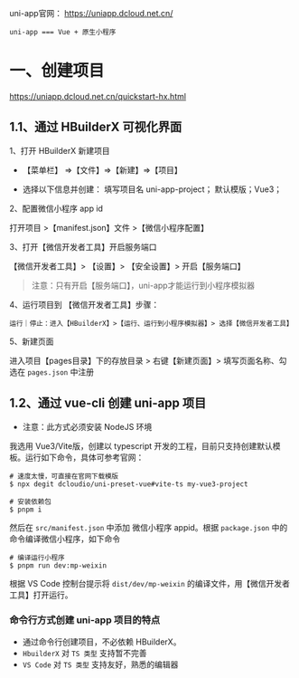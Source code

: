 
uni-app官网： <https://uniapp.dcloud.net.cn/>

`uni-app === Vue + 原生小程序`

# 一、创建项目
<https://uniapp.dcloud.net.cn/quickstart-hx.html>

## 1.1、通过 HBuilderX 可视化界面

1、打开 HBuilderX 新建项目

* 【菜单栏】 =>【文件】=>【新建】=>【项目】

* 选择以下信息并创建：
	填写项目名 uni-app-project；
  默认模版；Vue3；

2、配置微信小程序 app id

打开项目 >【manifest.json】文件 >【微信小程序配置】

3、打开【微信开发者工具】开启服务端口

【微信开发者工具】> 【设置】> 【安全设置】> 开启【服务端口】

> 注意：只有开启【服务端口】，uni-app才能运行到小程序模拟器

4、运行项目到 【微信开发者工具】步骤：

	运行｜停止：进入【HBuilderX】>【运行、运行到小程序模拟器】> 选择【微信开发者工具】

5、新建页面

进入项目【pages目录】下的存放目录 > 右键【新建页面】> 填写页面名称、勾选在 `pages.json` 中注册


## 1.2、通过 vue-cli 创建 uni-app 项目

* 注意：此方式必须安装 NodeJS 环境

我选用 Vue3/Vite版，创建以 typescript 开发的工程，目前只支持创建默认模板。运行如下命令，具体可参考官网：

```shell
# 速度太慢，可直接在官网下载模版
$ npx degit dcloudio/uni-preset-vue#vite-ts my-vue3-project

# 安装依赖包
$ pnpm i
```

然后在 `src/manifest.json` 中添加 微信小程序 appid。根据 `package.json` 中的命令编译微信小程序，如下命令

```shell
# 编译运行小程序
$ pnpm run dev:mp-weixin
```
根据 VS Code 控制台提示将 `dist/dev/mp-weixin` 的编译文件，用【微信开发者工具】打开运行。

### 命令行方式创建 uni-app 项目的特点

* 通过命令行创建项目，不必依赖 HBuilderX。
* `HbuilderX` 对 `TS 类型` 支持暂不完善
* `VS Code` 对 `TS 类型` 支持友好，熟悉的编辑器
